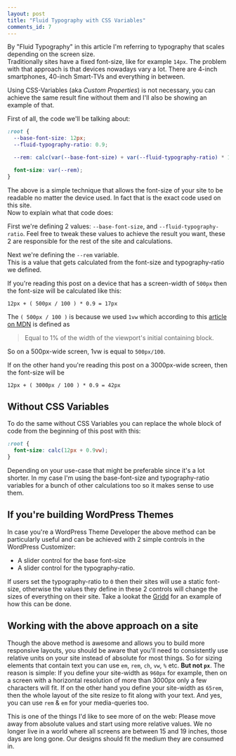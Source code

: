 ```yaml
---
layout: post
title: "Fluid Typography with CSS Variables"
comments_id: 7
---
```


By "Fluid Typography" in this article I'm referring to typography that scales depending on the screen size.  
Traditionally sites have a fixed font-size, like for example `14px`. The problem with that approach is that devices nowadays vary a lot. There are 4-inch smartphones, 40-inch Smart-TVs and everything in between.

Using CSS-Variables (aka _Custom Properties_) is not necessary, you can achieve the same result fine without them and I'll also be showing an example of that.

First of all, the code we'll be talking about:
```css
:root {
  --base-font-size: 12px;
  --fluid-typography-ratio: 0.9;

  --rem: calc(var(--base-font-size) + var(--fluid-typography-ratio) * 1vw);

  font-size: var(--rem);
}
```

The above is a simple technique that allows the font-size of your site to be readable no matter the device used. In fact that is the exact code used on this site.  
Now to explain what that code does:

First we're defining 2 values: `--base-font-size`, and `--fluid-typography-ratio`. Feel free to tweak these values to achieve the result you want, these 2 are responsible for the rest of the site and calculations.

Next we're defining the `--rem` variable.  
This is a value that gets calculated from the font-size and typography-ratio we defined.

If you're reading this post on a device that has a screen-width of `500px` then the font-size will be calculated like this:
```
12px + ( 500px / 100 ) * 0.9 = 17px
```
The `( 500px / 100 )` is because we used `1vw` which according to this [article on MDN](https://developer.mozilla.org/en-US/docs/Web/CSS/length) is defined as

> Equal to 1% of the width of the viewport's initial containing block.

So on a 500px-wide screen, 1vw is equal to `500px/100`.

If on the other hand you're reading this post on a 3000px-wide screen, then the font-size will be 
```
12px + ( 3000px / 100 ) * 0.9 = 42px
```

## Without CSS Variables

To do the same without CSS Variables you can replace the whole block of code from the beginning of this post with this:
```css
:root {
  font-size: calc(12px + 0.9vw);
}
```

Depending on your use-case that might be preferable since it's a lot shorter. In my case I'm using the base-font-size and typography-ratio variables for a bunch of other calculations too so it makes sense to use them.

## If you're building WordPress Themes

In case you're a WordPress Theme Developer the above method can be particularly useful and can be achieved with 2 simple controls in the WordPress Customizer:
* A slider control for the base font-size
* A slider control for the typography-ratio.

If users set the typography-ratio to `0` then their sites will use a static font-size, otherwise the values they define in these 2 controls will change the sizes of everything on their site. Take a lookat the [Gridd](https://wordpress.org/themes/gridd) for an example of how this can be done.

## Working with the above approach on a site

Though the above method is awesome and allows you to build more responsive layouts, you should be aware that you'll need to consistently use relative units on your site instead of absolute for most things. So for sizing elements that contain text you can use `em`, `rem`, `ch`, `vw`, `%` etc. **But not `px`**. The reason is simple: If you define your site-width as `960px` for example, then on a screen with a horizontal resolution of more than 3000px only a few characters will fit. If on the other hand you define your site-width as `65rem`, then the whole layout of the site resize to fit along with your text. And yes, you can use `rem` & `em` for your media-queries too.

This is one of the things I'd like to see more of on the web: Please move away from absolute values and start using more relative values. We no longer live in a world where all screens are between 15 and 19 inches, those days are long gone. Our designs should fit the medium they are consumed in.
